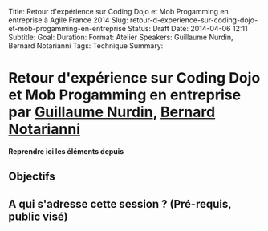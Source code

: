 Title: Retour d'expérience sur Coding Dojo et Mob Progamming en entreprise à Agile France 2014 
Slug: retour-d-experience-sur-coding-dojo-et-mob-progamming-en-entreprise
Status: Draft
Date: 2014-04-06 12:11
Subtitle: 
Goal: 
Duration: 
Format: Atelier
Speakers: Guillaume Nurdin, Bernard Notarianni
Tags: Technique
Summary: 


# Retour d'expérience sur Coding Dojo et Mob Progamming en entreprise par [Guillaume Nurdin](../bios/guillaume-nurdin.html), [Bernard Notarianni](../bios/bernard-notarianni.html)

**Reprendre ici les éléments depuis []()**
## Objectifs

## A qui s'adresse cette session ? (Pré-requis, public visé)


